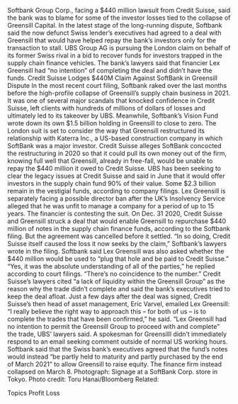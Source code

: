 Softbank Group Corp., facing a $440 million lawsuit from Credit Suisse, said the bank was to blame for some of the investor losses tied to the collapse of Greensill Capital.
In the latest stage of the long-running dispute, Softbank said the now defunct Swiss lender’s executives had agreed to a deal with Greensill that would have helped repay the bank’s investors only for the transaction to stall.
UBS Group AG is pursuing the London claim on behalf of its former Swiss rival in a bid to recover funds for investors trapped in the supply chain finance vehicles. The bank’s lawyers said that financier Lex Greensill had “no intention” of completing the deal and didn’t have the funds.
Credit Suisse Lodges $440M Claim Against SoftBank in Greensill Dispute
In the most recent court filing, Softbank raked over the last months before the high-profile collapse of Greensill’s supply chain business in 2021. It was one of several major scandals that knocked confidence in Credit Suisse, left clients with hundreds of millions of dollars of losses and ultimately led to its takeover by UBS. Meanwhile, Softbank’s Vision Fund wrote down its own $1.5 billion holding in Greensill to close to zero.
The London suit is set to consider the way that Greensill restructured its relationship with Katerra Inc., a US-based construction company in which SoftBank was a major investor. Credit Suisse alleges SoftBank concocted the restructuring in 2020 so that it could pull its own money out of the firm, knowing full well that Greensill, already in free-fall, would be unable to repay the $440 million it owed to Credit Suisse.
UBS has been seeking to clear the legacy issues at Credit Suisse and said in June that it would offer investors in the supply chain fund 90% of their value. Some $2.3 billion remain in the vestigial funds, according to company filings.
Lex Greensill is separately facing a possible director ban after the UK’s Insolvency Service alleged that he was unfit to manage a company for a period of up to 15 years. The financier is contesting the suit.
On Dec. 31 2020, Credit Suisse and Greensill struck a deal that would enable Greensill to repurchase $440 million of notes in the supply chain finance funds, according to the Softbank filing. But the agreement was cancelled before it settled.
“In so doing, Credit Suisse itself caused the loss it now seeks by the claim,” Softbank’s lawyers wrote in the filing.
Softbank said Lex Greensill was also asked whether the $440 million would be used to “plug that hole and be paid to Credit Suisse.”
“Yes, it was the absolute understanding of all of the parties,” he replied according to court filings. “There’s no coincidence to the number.”
Credit Suisse’s lawyers cited “a lack of liquidity within the Greensill Group” as the reason why the trade didn’t complete and said the bank’s executives tried to keep the deal afloat.
Just a few days after the deal was signed, Credit Suisse’s then head of asset management, Eric Varvel, emailed Lex Greensill: “I really believe the right way to approach this – for both of us – is to complete the trades that have been confirmed,” he said.
“Lex Greensill had no intention to permit the Greensill Group to proceed with and complete” the trade, UBS’ lawyers said. A spokesman for Greensilll didn’t immediately respond to an email seeking comment outside of normal US working hours.
Softbank said that the Swiss bank’s executives agreed that the fund’s notes would instead “be partly held to maturity and partly purchased by the end of March 2021” to allow Greensill to raise equity.
The finance firm instead collapsed on March 8.
Photograph: Signage at a SoftBank Corp. store in Tokyo. Photo credit: Toru Hanai/Bloomberg
Related:

Topics
Profit Loss
